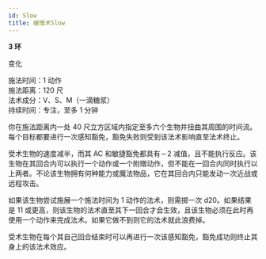 ```yaml
---
id: Slow
title: 缓慢术Slow
---
```


**3 环**

变化

施法时间：1 动作  
施法距离：120 尺  
法术成分：V、S、M（一滴糖浆）  
持续时间：专注，至多 1 分钟

你在施法距离内一处 40 尺立方区域内指定至多六个生物并扭曲其周围的时间流。每个目标都要进行一次感知豁免，豁免失败则受到该法术影响直至法术终止。

受术生物的速度减半，而其 AC 和敏捷豁免都具有－2 减值，且不能执行反应。该生物在其回合内可以执行一个动作或一个附赠动作，但不能在一回合内同时执行以上两者。不论该生物拥有何种能力或魔法物品，它在其回合内只能发动一次近战或远程攻击。

如果该生物尝试施展一个施法时间为 1 动作的法术，则需掷一次 d20。如果结果是 11 或更高，则该生物的法术直至其下一回合才会生效，且该生物必须在此时再使用一个动作来完成法术。如果它做不到则它的法术就此浪费掉。

受术生物在每个其自己回合结束时可以再进行一次该感知豁免，豁免成功则终止其身上的该法术效应。

